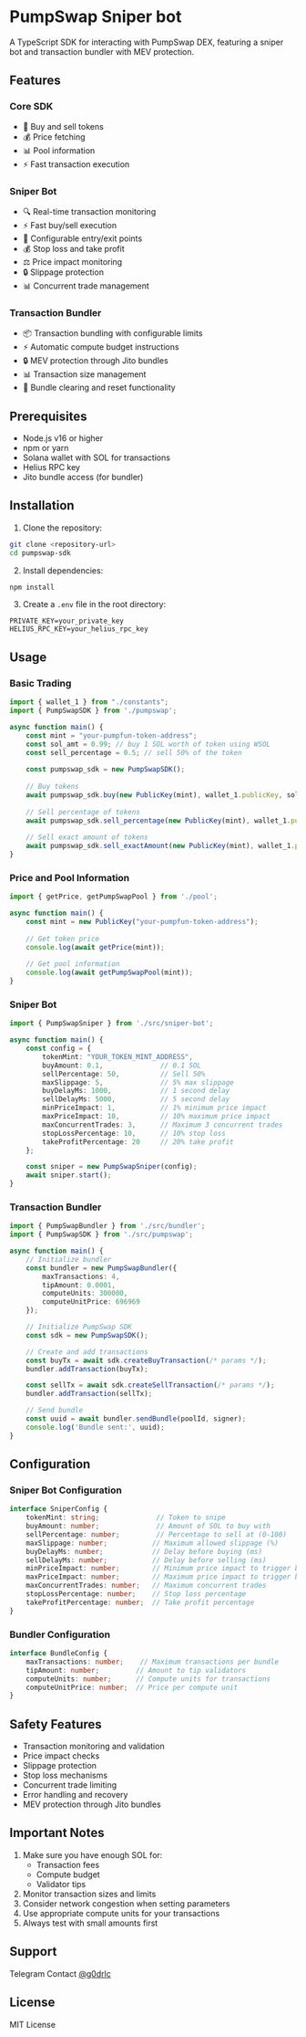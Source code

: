 # PumpSwap Sniper bot

A TypeScript SDK for interacting with PumpSwap DEX, featuring a sniper bot and transaction bundler with MEV protection.

## Features

### Core SDK
- 🔄 Buy and sell tokens
- 💰 Price fetching
- 📊 Pool information
- ⚡ Fast transaction execution

### Sniper Bot
- 🔍 Real-time transaction monitoring
- ⚡ Fast buy/sell execution
- 🎯 Configurable entry/exit points
- 💰 Stop loss and take profit
- ⚖️ Price impact monitoring
- 🔒 Slippage protection
- 📊 Concurrent trade management

### Transaction Bundler
- 📦 Transaction bundling with configurable limits
- ⚡ Automatic compute budget instructions
- 🔒 MEV protection through Jito bundles
- 📊 Transaction size management
- 🧹 Bundle clearing and reset functionality

## Prerequisites

- Node.js v16 or higher
- npm or yarn
- Solana wallet with SOL for transactions
- Helius RPC key
- Jito bundle access (for bundler)

## Installation

1. Clone the repository:
```bash
git clone <repository-url>
cd pumpswap-sdk
```

2. Install dependencies:
```bash
npm install
```

3. Create a `.env` file in the root directory:
```env
PRIVATE_KEY=your_private_key
HELIUS_RPC_KEY=your_helius_rpc_key
```

## Usage

### Basic Trading

```typescript
import { wallet_1 } from "./constants";
import { PumpSwapSDK } from './pumpswap';

async function main() {
    const mint = "your-pumpfun-token-address";
    const sol_amt = 0.99; // buy 1 SOL worth of token using WSOL
    const sell_percentage = 0.5; // sell 50% of the token
    
    const pumpswap_sdk = new PumpSwapSDK();
    
    // Buy tokens
    await pumpswap_sdk.buy(new PublicKey(mint), wallet_1.publicKey, sol_amt);
    
    // Sell percentage of tokens
    await pumpswap_sdk.sell_percentage(new PublicKey(mint), wallet_1.publicKey, sell_percentage);
    
    // Sell exact amount of tokens
    await pumpswap_sdk.sell_exactAmount(new PublicKey(mint), wallet_1.publicKey, 1000);
}
```

### Price and Pool Information

```typescript
import { getPrice, getPumpSwapPool } from './pool';

async function main() {
    const mint = new PublicKey("your-pumpfun-token-address");
    
    // Get token price
    console.log(await getPrice(mint));
    
    // Get pool information
    console.log(await getPumpSwapPool(mint));
}
```

### Sniper Bot

```typescript
import { PumpSwapSniper } from './src/sniper-bot';

async function main() {
    const config = {
        tokenMint: "YOUR_TOKEN_MINT_ADDRESS",
        buyAmount: 0.1,              // 0.1 SOL
        sellPercentage: 50,          // Sell 50%
        maxSlippage: 5,              // 5% max slippage
        buyDelayMs: 1000,            // 1 second delay
        sellDelayMs: 5000,           // 5 second delay
        minPriceImpact: 1,           // 1% minimum price impact
        maxPriceImpact: 10,          // 10% maximum price impact
        maxConcurrentTrades: 3,      // Maximum 3 concurrent trades
        stopLossPercentage: 10,      // 10% stop loss
        takeProfitPercentage: 20     // 20% take profit
    };

    const sniper = new PumpSwapSniper(config);
    await sniper.start();
}
```

### Transaction Bundler

```typescript
import { PumpSwapBundler } from './src/bundler';
import { PumpSwapSDK } from './src/pumpswap';

async function main() {
    // Initialize bundler
    const bundler = new PumpSwapBundler({
        maxTransactions: 4,
        tipAmount: 0.0001,
        computeUnits: 300000,
        computeUnitPrice: 696969
    });

    // Initialize PumpSwap SDK
    const sdk = new PumpSwapSDK();

    // Create and add transactions
    const buyTx = await sdk.createBuyTransaction(/* params */);
    bundler.addTransaction(buyTx);

    const sellTx = await sdk.createSellTransaction(/* params */);
    bundler.addTransaction(sellTx);

    // Send bundle
    const uuid = await bundler.sendBundle(poolId, signer);
    console.log('Bundle sent:', uuid);
}
```

## Configuration

### Sniper Bot Configuration
```typescript
interface SniperConfig {
    tokenMint: string;              // Token to snipe
    buyAmount: number;              // Amount of SOL to buy with
    sellPercentage: number;         // Percentage to sell at (0-100)
    maxSlippage: number;           // Maximum allowed slippage (%)
    buyDelayMs: number;            // Delay before buying (ms)
    sellDelayMs: number;           // Delay before selling (ms)
    minPriceImpact: number;        // Minimum price impact to trigger buy
    maxPriceImpact: number;        // Maximum price impact to trigger buy
    maxConcurrentTrades: number;   // Maximum concurrent trades
    stopLossPercentage: number;    // Stop loss percentage
    takeProfitPercentage: number;  // Take profit percentage
}
```

### Bundler Configuration
```typescript
interface BundleConfig {
    maxTransactions: number;    // Maximum transactions per bundle
    tipAmount: number;         // Amount to tip validators
    computeUnits: number;      // Compute units for transactions
    computeUnitPrice: number;  // Price per compute unit
}
```

## Safety Features

- Transaction monitoring and validation
- Price impact checks
- Slippage protection
- Stop loss mechanisms
- Concurrent trade limiting
- Error handling and recovery
- MEV protection through Jito bundles

## Important Notes

1. Make sure you have enough SOL for:
   - Transaction fees
   - Compute budget
   - Validator tips
2. Monitor transaction sizes and limits
3. Consider network congestion when setting parameters
4. Use appropriate compute units for your transactions
5. Always test with small amounts first

## Support

Telegram Contact [@g0drlc](https://t.me/g0drlc)

## License

MIT License

